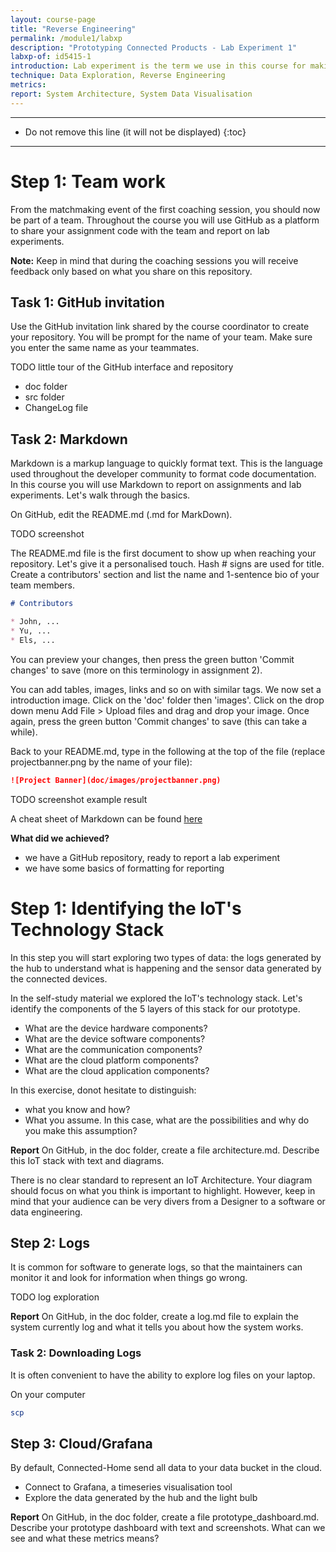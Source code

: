 ```yaml
---
layout: course-page
title: "Reverse Engineering"
permalink: /module1/labxp
description: "Prototyping Connected Products - Lab Experiment 1"
labxp-of: id5415-1
introduction: Lab experiment is the term we use in this course for making using of the prototype through test and analysis. In this Lab Experiment, we will explore the  data that is automatically generated from your Raspberry Pi. We will have a first taste of data exploration and use these insights to infer how the system works.
technique: Data Exploration, Reverse Engineering
metrics:
report: System Architecture, System Data Visualisation
---
```



---

* Do not remove this line (it will not be displayed)
{:toc}

---

# Step 1: Team work

From the matchmaking event of the first coaching session, you should now be part of a team. Throughout the course you will use GitHub as a platform to share your assignment code with the team and report on lab experiments.

**Note:** Keep in mind that during the coaching sessions you will receive feedback only based on what you share on this repository.


## Task 1: GitHub invitation

Use the GitHub invitation link shared by the course coordinator to create your repository. You will be prompt for the name of your team. Make sure you enter the same name as your teammates.

TODO little tour of the GitHub interface and repository
* doc folder
* src folder
* ChangeLog file

## Task 2: Markdown

Markdown is a markup language to quickly format text. This is the language used throughout the developer community to format code documentation. In this course you will use Markdown to report on assignments and lab experiments. Let's walk through the basics.

On GitHub, edit the README.md (.md for MarkDown).

TODO screenshot

The README.md file is the first document to show up when reaching your repository. Let's give it a personalised touch. Hash # signs are used for title. Create a contributors' section and list the name and 1-sentence bio of your team members.

```markdown
# Contributors

* John, ...
* Yu, ...
* Els, ...
```

You can preview your changes, then press the green button 'Commit changes' to save (more on this terminology in assignment 2).

You can add tables, images, links and so on with similar tags. We now set a introduction image. Click on the 'doc' folder then 'images'. Click on the drop down menu Add File > Upload files and drag and drop your image. Once again, press the green button 'Commit changes' to save (this can take a while).

Back to your README.md, type in the following at the top of the file (replace projectbanner.png by the name of your file):

```markdown
![Project Banner](doc/images/projectbanner.png)
```

TODO screenshot example result

A cheat sheet of Markdown can be found [here](https://www.markdownguide.org/cheat-sheet/)

**What did we achieved?**

* we have a GitHub repository, ready to report a lab experiment
* we have some basics of formatting for reporting

# Step 1: Identifying the IoT's Technology Stack

In this step you will start exploring two types of data: the logs generated by the hub to understand what is happening and the sensor data generated by the connected devices.

In the self-study material we explored the IoT's technology stack. Let's identify the components of the 5 layers of this stack for our prototype.

* What are the device hardware components? 
* What are the device software components?
* What are the communication components?
* What are the cloud platform components?
* What are the cloud application components?

In this exercise, donot hesitate to distinguish:

* what you know and how?
* What you assume. In this case, what are the possibilities and why do you make this assumption?

**Report** On GitHub, in the doc folder, create a file architecture.md. Describe this IoT stack with text and diagrams.

There is no clear standard to represent an IoT Architecture. Your diagram should focus on what you think is important to highlight. However, keep in mind that your audience can be very divers from a Designer to a software or data engineering.

## Step 2: Logs

It is common for software to generate logs, so that the maintainers can monitor it and look for information when things go wrong.


TODO log exploration


**Report** On GitHub, in the doc folder, create a log.md file to explain the system currently log and what it tells you about how the system works.

### Task 2: Downloading Logs

It is often convenient to have the ability to explore log files on your laptop.

On your computer

```bash
scp
```

## Step 3: Cloud/Grafana

By default, Connected-Home send all data to your data bucket in the cloud.

* Connect to Grafana, a timeseries visualisation tool
* Explore the data generated by the hub and the light bulb

**Report** On GitHub, in the doc folder, create a file prototype_dashboard.md. Describe your prototype dashboard with text and screenshots. What can we see and what these metrics means?